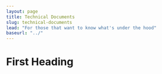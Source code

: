 ```yaml
---
layout: page
title: Technical Documents
slug: technical-documents
lead: "For those that want to know what's under the hood"
baseurl: "../"
---
```


# First Heading

